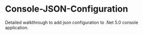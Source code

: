 # Console-JSON-Configuration
Detailed walkthrough to add json configuration to .Net 5.0 console application.

